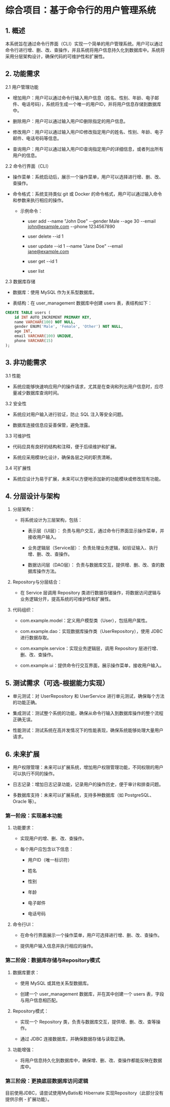 # 综合项目：基于命令行的用户管理系统

## 1. 概述

本系统旨在通过命令行界面（CLI）实现一个简单的用户管理系统。用户可以通过命令行进行增、删、改、查操作，并且系统将用户信息持久化到数据库中。系统将采用分层架构设计，确保代码的可维护性和扩展性。

## 2. 功能需求

2.1 用户管理功能

- 增加用户：用户可以通过命令行输入用户信息（姓名、性别、年龄、电子邮件、电话号码），系统将生成一个唯一的用户ID，并将用户信息存储到数据库中。

- 删除用户：用户可以通过输入用户ID删除指定的用户信息。

- 修改用户：用户可以通过输入用户ID修改指定用户的姓名、性别、年龄、电子邮件、电话号码等信息。

- 查询用户：用户可以通过输入用户ID查询指定用户的详细信息，或者列出所有用户的信息。

2.2 命令行界面（CLI）

- 操作菜单：系统启动后，展示一个操作菜单，用户可以选择进行增、删、改、查操作。

- 命令格式：系统支持类似 git 或 Docker 的命令格式，用户可以通过输入命令和参数来执行相应的操作。

	- 示例命令：

		- user add --name "John Doe" --gender Male --age 30 --email john@example.com --phone 1234567890

		- user delete --id 1

		- user update --id 1 --name "Jane Doe" --email jane@example.com

		- user get --id 1

		- user list

2.3 数据库存储

- 数据库：使用 MySQL 作为关系型数据库。

- 表结构：在 user_management 数据库中创建 users 表，表结构如下：

```sql
CREATE TABLE users (
    id INT AUTO_INCREMENT PRIMARY KEY,
    name VARCHAR(100) NOT NULL,
    gender ENUM('Male', 'Female', 'Other') NOT NULL,
    age INT,
    email VARCHAR(100) UNIQUE,
    phone VARCHAR(15)
);
```

## 3. 非功能需求

3.1 性能

- 系统应能够快速响应用户的操作请求，尤其是在查询和列出用户信息时，应尽量减少数据库查询时间。

3.2 安全性

- 系统应对用户输入进行验证，防止 SQL 注入等安全问题。

- 数据库连接信息应妥善保管，避免泄露。

3.3 可维护性

- 代码应具有良好的结构和注释，便于后续维护和扩展。

- 系统应采用模块化设计，确保各层之间的职责清晰。

3.4 可扩展性

- 系统应设计为易于扩展，未来可以方便地添加新的功能模块或修改现有功能。

## **4. 分层设计与架构**

1. 分层架构：

	- 将系统设计为三层架构，包括：

		- 表示层（UI层）： 负责与用户交互，通过命令行界面显示操作菜单，并接收用户输入。

		- 业务逻辑层（Service层）： 负责处理业务逻辑，如验证输入、执行增、删、改、查操作。

		- 数据访问层（DAO层）： 负责与数据库交互，提供增、删、改、查的数据库操作方法。

1. Repository与分层结合：

	- 在 Service 层调用 Repository 类进行数据存储操作，将数据访问逻辑与业务逻辑分开，提高系统的可维护性和扩展性。

1. 代码组织：

	- com.example.model：定义用户模型类（User），包括用户属性。

	- com.example.dao：实现数据库操作类（UserRepository），使用 JDBC 进行数据存取。

	- com.example.service：实现业务逻辑层，调用 Repository 层进行增、删、改、查操作。

	- com.example.ui：提供命令行交互界面，展示操作菜单，接收用户输入。

## 5. 测试需求（可选-根据能力实现）

- 单元测试：对 UserRepository 和 UserService 进行单元测试，确保每个方法的功能正确。

- 集成测试：测试整个系统的功能，确保从命令行输入到数据库操作的整个流程正确无误。

- 性能测试：测试系统在高并发情况下的性能表现，确保系统能够处理大量用户请求。

## 6. 未来扩展

- 用户权限管理：未来可以扩展系统，增加用户权限管理功能，不同权限的用户可以执行不同的操作。

- 日志记录：增加日志记录功能，记录用户的操作历史，便于审计和排查问题。

- 多数据库支持：未来可以扩展系统，支持多种数据库（如 PostgreSQL、Oracle 等）。

### 第一阶段：实现基本功能

1. 功能要求：

	- 实现用户的增、删、改、查操作。

	- 每个用户应包含以下信息：

		- 用户ID（唯一标识符）

		- 姓名

		- 性别

		- 年龄

		- 电子邮件

		- 电话号码

1. 命令行UI：

	- 在命令行界面展示一个操作菜单，用户可选择进行增、删、改、查操作。

	- 提供用户输入信息并执行相应的操作。

### 第二阶段：数据库存储与Repository模式

1. 数据库要求：

	- 使用 MySQL 或其他关系型数据库。

	- 创建一个 user_management 数据库，并在其中创建一个 users 表，字段与用户信息相匹配。

1. Repository模式：

	- 实现一个 Repository 类，负责与数据库交互，提供增、删、改、查等操作。

	- 通过 JDBC 连接数据库，并确保数据存储与读取正确。

1. 功能增强：

	- 将用户信息持久化到数据库中，确保增、删、改、查操作都能反映在数据库中。

### 第三阶段：更换底层数据库访问逻辑

目前使用JDBC，请尝试使用MyBatis和 Hibernate 实现Repository（此部分没有提供示例 - 扩展功能）。